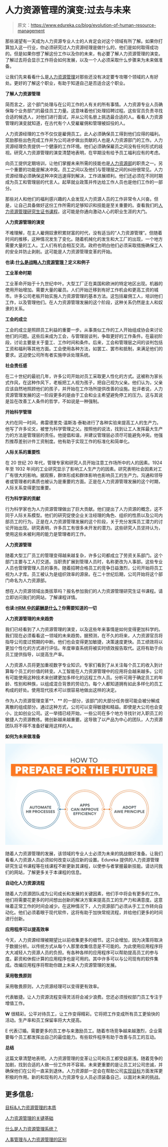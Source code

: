 # 人力资源管理的演变:过去与未来

> 原文：<https://www.edureka.co/blog/evolution-of-human-resource-management>

那些渴望有一天成为人力资源专业人士的人肯定会对这个领域有所了解。如果你打算加入这一行业，你必须研究过人力资源经理是做什么的，他们是如何取得成功的。但是如果你想了解这份工作以及你的未来，有必要了解人力资源管理的演变。了解过去将会显示工作将会如何发展，以及一个人必须采取什么步骤来为未来做准备。

让我们先来看看什么是[人力资源管理](https://www.edureka.co/blog/role-of-human-resource-management-in-an-organization/)对那些还没有决定要专攻哪个领域的人有好处。更好的了解这个职业，有助于知道自己是否适合这个职业。

**了解人力资源管理**

简而言之，这个部门处理与在公司工作的人有关的所有事情。人力资源专业人员确保每个业务部门的最佳员工力量。这意味着他们处理招聘过程。这些官员负责寻找合适的候选人，对他们进行面试，并从公司名册上挑选最合适的人。看看人力资源管理的演变就知道，在古代有个人受雇雇佣和管理被奴役的人。

人力资源经理的工作不仅仅是雇佣员工。此人必须确保员工得到他们应得的福利。奖励那些出色完成工作并为公司进步做出贡献的人也是人力资源部门的工作。人力资源经理负责提供一个健康的工作环境。他们必须确保雇员之间没有任何形式的歧视。研究人力资源管理的演变清楚地表明，在早期没有给予员工福利应有的考虑。

向员工提供定期培训，让他们掌握未来所需的技能也是[人力资源部](https://www.edureka.co/blog/ultimate-guide-to-developing-an-effective-hr-strategy/)的职责之一。另一个重要的功能是解决冲突。员工之间以及他们与管理层之间的纠纷很常见。人力资源经理必须确保这种冲突迅速得到解决，工作进展顺利。他们还必须在不同时期成为员工和管理层的代言人。起草就业政策并传达给工作人员也是他们工作的一部分。

那些对人和他们的福利感兴趣的人会发现人力资源人员的工作非常令人兴奋。但是，让自己具备做好这份工作所需的足够知识和技能是至关重要的。查看我们的[人力资源管理研究生证书课程](https://www.edureka.co/highered/human-resourse-management-course-iim-shillong)。这可能是你通向激动人心的职业生涯的大门。

**人力资源管理的演变**

不难理解，在主人雇佣奴隶积累财富的时代，没有适当的“人力资源管理”。但随着时间的推移，这种情况发生了变化。随着机械化的发生和大工厂的出现，一个地方需要大量的工人。工人们有机会相互交流。政府也明白他们必须采取措施确保工人的安全并防止剥削。这可能是人力资源管理变革的开始。

**也读:[什么是战略人力资源管理？](https://www.edureka.co/blog/strategic-human-resource-management)定义和例子**

**工业革命时期**

工业革命开始于十九世纪中叶。大型工厂正在美国和欧洲的特定地区出现。机器的使用开始增加。需要大量的雇员。人们开始迁移到有好工作机会和更高工资的城市。许多公司老板开始实施人力资源管理的基本方法。这包括雇佣工人，培训他们工作，以及管理他们。在人力资源管理发展的这个阶段，这种关系仍然是主人和奴隶的关系。

**工会的成立**

工会的成立是照顾员工利益的重要一步。从事类似工作的工人开始组成协会来讨论他们的问题。这些后来成为工会，与管理层谈判，争取更好的工作条件。在最初阶段，讨论主要是关于童工、工作时间和条件。后来，工会和管理层之间的谈判包括工资和福利等其他方面。工会使用各种方法，如罢工、罢市和抵制，来满足他们的要求。这迫使公司所有者实施申诉处理系统。

**社会责任感**

在二十世纪的最初几年，许多公司开始对员工采取更人性化的方式。这被称为家长式作风，在这种作风下，老板把工人视为孩子，把自己视为父亲。他们认为，父亲应该自然地照顾他们的孩子，并开始在工作场所提供改善的设施。批评者说，人力资源管理发展的这一阶段更多的是由于工会和业主希望避免停工的压力。这与其说是旨在改善工人条件的哲学，不如说是一种强制。

**开始科学管理**

大约在同一时间，弗雷德里克·温斯洛·泰勒进行了各种实验来提高工人的生产力。他写了许多论文，被誉为科学管理之父。按照他的说法，找到让工人发挥最大生产力的方法是管理层的责任。他提倡和谐，并建议管理层必须尽可能避免冲突。他强烈推荐差别计件工资制度。他有助于实现工作的标准化和简单化。

**人际关系的重要性**

在 20 世纪 20 年代，管理专家和研究人员开始注意工作场所中的人的因素。1924 年至 1932 年间的工业研究显示了影响工人生产力的因素。研究表明社会因素对工厂有很大的影响。据观察，群体形成和群体影响也影响员工的生产力。沟通和领导者或管理者的素质也被认为是重要的方面。正是在人力资源管理发展的这个时期，人际关系变得更加重要。

**行为科学家的贡献**

行为科学家也为人力资源管理做出了巨大贡献。他们提出了人力资源的概念，这不同于人际关系模型。他们的研究促使企业关注经理的角色、组织的性质以及公司内部员工的行为。正是在人力资源管理发展的这个阶段，关于充分发挥员工潜力的讨论开始出现。研究表明，许多员工有很多未开发的潜力。这些研究人员坚持认为，使用这些未被利用的能力是管理者的工作。

**人力资源管理**

随着大型工厂员工的管理变得越来越复杂，许多公司都成立了劳资关系部门。这个部门主要与工人打交道。当职责扩展到管理人员时，名称更改为人事部。这些专业人员也管理管理人员的事务。随着招聘合格员工的竞争日益激烈，公司开始将员工视为人才库。员工被认为是组织效率的源泉。在二十世纪后期，公司开始将这个部门命名为人力资源部。

想在人力资源领域出类拔萃吗？报名参加我们的人力资源管理研究生证书课程。请立即访问我们的网站，了解课程详情。

**也读:[HRM 中的薪酬是什么？](https://www.edureka.co/blog/compensation-in-hrm)你需要知道的一切**

**人力资源管理的未来趋势**

我们已经看到了人力资源管理的演变，以及这些年来事情是如何变得更加科学的。我们现在必须看看这一领域的未来趋势。据预测，在不久的将来，人力资源官员将指导公司度过预期的中断。他们也会变得更加敏捷，决策速度更快。员工绩效将以更加个性化的方式进行评估。年度审查系统将被实时绩效报告取代。这将有助于向员工提供指导，以提高生产率。

人力资源人员将更加重视数字专业知识。专家们看到了从关注每个员工的收入到计算每个员工的价值的转变。人工智能在人力资源管理中的应用将会越来越多。公司有可能使用这种技术来创建更加多样化的远程工作人员。分析可用于确定员工的年龄、性别和种族，以组成混合背景的劳动力。每个人都知道拥有如此多样化的员工构成的好处。使用现代技术可以很容易地做出这样的决定。

作为人力资源管理变革**、** 的一部分，该部门的大部分任务很可能会被分解成离散的组成部分。通过这种方式，公司可以变得敏捷和精益。即使是大公司也会变小，比如创业公司。这一举措已经开始，一些公司在多个地方寻找针对入职员工的敏捷人力资源教练。微创新越来越重要。这导致了以产品为中心的团队，人力资源团队将不得不准备好雇用这样的人。

**如何为未来做准备**

![How to prepare for the future](img/262d1ef99c6af5827508317337c4b939.png)

随着人力资源管理的发展，该领域的专业人士必须为未来的挑战做好准备。让我们看看人力资源人员必须如何改变以适应新的设置。Edureka 提供的人力资源管理研究生证书课程等在线课程不断更新其课程，以使参与者掌握最新技能。请访问我们的网站，了解更多关于本课程的信息。

**自动化人力资源流程**

随着人力资源团队成为公司成长和发展的关键因素，他们手中将会有更多的工作。他们将需要花更多的时间想出创新的解决方案来提高员工的生产力和满意度。这意味着正常工作的时间会减少。在这种情况下，人力资源部门必须从手工工作转向自动化。他们必须着眼于现代软件，这将有助于加快常规流程，并给他们更多的时间进行创新。

**应用程序可以提高效率**

今天，人力资源经理被期望比以前收集更多的细节。这只会增加，因为决策将取决于数据分析。以传统方式从每个人那里收集信息是不可能的。为此使用应用程序将大大减轻人力资源人员的负担。有各种各样的应用程序可以帮助提高员工的参与度。薪资和休假计算的应用程序也是可用的。其中许多可以与公司现有的软件集成。改编应用程序将帮助你跟上未来人力资源管理的发展。

**采用敬畏原则**

采用敬畏原则，人力资源经理可以变得更有效率。

代表敏捷。让人力资源流程变得灵活将会减少浪费。您还必须授权部门员工专注于增值工作。

**W** 很精彩。公平对待员工，让工作变得精彩。它将把工作变成所有员工更愉快的活动。生产率和员工保留率将大大提高。

E 代表订婚。需要更多的员工参与来激励员工。随着市场竞争越来越激烈，企业需要每个员工都发挥出自己的最佳能力。有些软件程序有助于改善与员工的互动。

**总结**

这篇文章清楚地表明，人力资源管理的变革让公司和员工都受益匪浅。随着竞争的加剧，找到合适的人做一份工作并不容易。未来更重要的是让员工对公司忠诚，并确保他们在公司一直呆到退休。人力资源部一定会在帮助公司[实现目标](https://www.edureka.co/blog/objectives-of-human-resource-management/)方面发挥更积极的作用。新的和现有的人力资源专业人员必须装备自己，以面对未来的挑战。

## **更多信息:**

[目标&人力资源管理的本质](https://www.edureka.co/blog/nature-of-human-resource-management/)

[人力资源管理的关键基础](https://www.edureka.co/blog/fundamentals-of-human-resource-management/)

[什么是人力资源管理系统？](https://www.edureka.co/blog/human-resource-management-system/)

[人事管理与人力资源管理的区别](https://www.edureka.co/blog/difference-between-personnel-management-and-human-resource-management/)